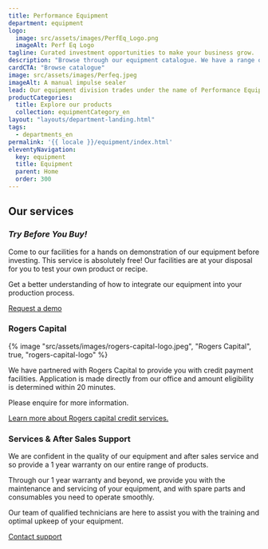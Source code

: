 ```yaml
---
title: Performance Equipment
department: equipment
logo:
  image: src/assets/images/PerfEq_Logo.png
  imageAlt: Perf Eq Logo
tagline: Curated investment opportunities to make your business grow.
description: "Browse through our equipment catalogue. We have a range of food processing and packaging equipment, including mixers, ovens and sealing machines. All equipment come with a 1 year warranty and we welcome you to our facility to try our machines before buying."
cardCTA: "Browse catalogue"
image: src/assets/images/Perfeq.jpeg
imageAlt: A manual impulse sealer
lead: Our equipment division trades under the name of Performance Equipment. It offers packaging and food processing machinery. We aim to provide you with quality equipment at a fair price. Whether you are looking for equipment for your own domestic use, a burgeoning business or an established business, we have a range of value products and services to meet your needs.
productCategories:
  title: Explore our products
  collection: equipmentCategory_en
layout: "layouts/department-landing.html"
tags:
  - departments_en
permalink: '{{ locale }}/equipment/index.html'
eleventyNavigation:
  key: equipment
  title: Equipment
  parent: Home
  order: 300
---
```


<h2 class="visually-hidden">Our services</h2>

### *Try Before You Buy!*
Come to our facilities for a hands on demonstration of our equipment before investing. This service is absolutely free! Our facilities are at your disposal for you to test your own product or recipe.

Get a better understanding of how to integrate our equipment into your production process.

<a href="mailto:equipment@performance.mu" class="button">Request a demo</a>

<h3 class="visually-hidden">Rogers Capital</h3>
{% image "src/assets/images/rogers-capital-logo.jpeg", "Rogers Capital", true, "rogers-capital-logo" %}

We have partnered with Rogers Capital to provide you with credit payment facilities. Application is made directly from our office and amount eligibility is determined within 20 minutes.

Please enquire for more information.

<a href="https://www.rogerscapital.mu/credit/credit/" class="button">Learn more<span class='visually-hidden'> about Rogers capital credit services.</span></a>

### Services & After Sales Support
We are confident in the quality of our equipment and after sales service and so provide a 1 year warranty on our entire range of products.

Through our 1 year warranty and beyond, we provide you with the maintenance and servicing of your equipment, and with spare parts and consumables you need to operate smoothly.

Our team of qualified technicians are here to assist you with the training and optimal upkeep of your equipment.

<a href="mailto:equipment@performance.mu" class="button">Contact support</a>
